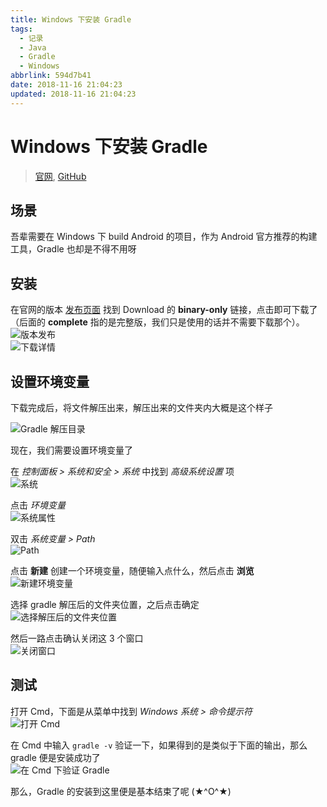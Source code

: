 ```yaml
---
title: Windows 下安装 Gradle
tags:
  - 记录
  - Java
  - Gradle
  - Windows
abbrlink: 594d7b41
date: 2018-11-16 21:04:23
updated: 2018-11-16 21:04:23
---
```


# Windows 下安装 Gradle

> [官网](https://gradle.org), [GitHub](https://github.com/gradle/gradle)

## 场景

吾辈需要在 Windows 下 build Android 的项目，作为 Android 官方推荐的构建工具，Gradle 也却是不得不用呀

## 安装

在官网的版本 [发布页面](https://gradle.org/releases/) 找到 Download 的 **binary-only** 链接，点击即可下载了（后面的 **complete** 指的是完整版，我们只是使用的话并不需要下载那个）。  
![版本发布](https://cdn.jsdelivr.net/gh/rxliuli/img-bed/20181116203320.png)  
![下载详情](https://cdn.jsdelivr.net/gh/rxliuli/img-bed/20181116203612.png)

## 设置环境变量

下载完成后，将文件解压出来，解压出来的文件夹内大概是这个样子

![Gradle 解压目录](https://cdn.jsdelivr.net/gh/rxliuli/img-bed/20181116203858.png)

现在，我们需要设置环境变量了

在 _控制面板 > 系统和安全 > 系统_ 中找到 _高级系统设置_ 项  
![系统](https://cdn.jsdelivr.net/gh/rxliuli/img-bed/20181116204013.png)

点击 _环境变量_  
![系统属性](https://cdn.jsdelivr.net/gh/rxliuli/img-bed/20181116204130.png)

双击 _系统变量 > Path_  
![Path](https://cdn.jsdelivr.net/gh/rxliuli/img-bed/20181116204344.png)

点击 **新建** 创建一个环境变量，随便输入点什么，然后点击 **浏览**  
![新建环境变量](https://cdn.jsdelivr.net/gh/rxliuli/img-bed/20181116204638.png)

选择 gradle 解压后的文件夹位置，之后点击确定  
![选择解压后的文件夹位置](https://cdn.jsdelivr.net/gh/rxliuli/img-bed/20181116205022.png)

然后一路点击确认关闭这 3 个窗口  
![关闭窗口](https://cdn.jsdelivr.net/gh/rxliuli/img-bed/20181116205528.png)

## 测试

打开 Cmd，下面是从菜单中找到 _Windows 系统 > 命令提示符_  
![打开 Cmd](https://cdn.jsdelivr.net/gh/rxliuli/img-bed/20181116205716.png)

在 Cmd 中输入 `gradle -v` 验证一下，如果得到的是类似于下面的输出，那么 gradle 便是安装成功了  
![在 Cmd 下验证 Gradle](https://cdn.jsdelivr.net/gh/rxliuli/img-bed/20181116210006.png)

那么，Gradle 的安装到这里便是基本结束了呢 (★^O^★)
